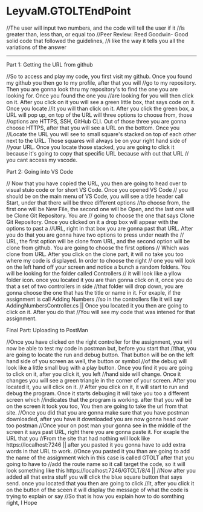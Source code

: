 # LeyvaM.GTOLTEndPoint

//The user will input two numbers, and the code will tell the user if it 
//is greater than, less than, or equal too
//Peer Review: Reed Goodwin- Good solid code that followed the guidelines, 
//i like the way it tells you all the variations of the answer

----------------------------------------------------------------------------------------------------------------------------------------------------

Part 1: Getting the URL from github

//So to access and play my code, you first visit my github. Once you found my github you then go to my profile, after that you will //go to my repository. Then you are gonna look thru my repository's to find the one you are looking for. Once you found the one you //are looking for you will then click on it. After you click on it you will see a green little box, that says code on it. Once you locate //it you will than click on it. After you click the green box, a URL will pop up, on top of the URL will three options to choose from, those //options are HTTPS, SSH, GitHub CLI. Out of those three you are gonna choose HTTPS, after that you will see a URL on the bottom. Once you //Locate the URL you will see to small square's stacked on top of each other next to the URL. Those squares will always be on your right hand side of //your URL. Once you locate those stacked, you are going to click it because it's going to copy that specific URL because with out that URL // you cant access my vscode.

Part 2: Going into VS Code

// Now that you have copied the URL, you then are going to head over to visual stuio code or for short VS Code. Once you opened VS Code // you should be on the main menu of VS Code, you will see a title header call Start, under that there will be three different options //to choose from, the first one will be New File, the second one will be Open, and the last one will be Clone Git Repository. You are // going to choose the one that says Clone Git Repository. Once you clicked on it a drop box will appear with the options to past a //URL, right in that box you are gonna past that URL. After you do that you are gonna have two options to press under neath the // URL, the first option will be clone from URL, and the second option will be clone from github. You are going to choose the first options // Which was clone from URL. After you click on the clone part, it will no take you too where my code is displayed. In order to choose the right // one you will look on the left hand off your screen and notice a bunch a random folders. You will be looking for the folder called Controllers // it will look like a yllow folder icon. once you located it you are than gonna click on it, once you do that a set of two controllers in side //that folder will drop down, you are gonna choose the one that has the title or name in it. For exaple, if the assignment is call Adding Numbers //so in the controllers file it will say AddingNumbersController.cs || Once you located it you then are going to click on it. After you do that //You will see my code that was intened for that assignment.

Final Part: Uploading to PostMan

//Once you have clicked on the right controller for the assignment, you will now be able to test my code in postman but, before you start that //that, you are going to locate the run and debug button. That button will be on the left hand side of you screen as well, the button or symbol //of the debug will look like a little small bug with a play button. Once you find it you are going to click on it, after you click it, you left //hand side will change. Once it changes you will see a green triangle in the corner of your screen. After you located it, you will click on it. // After you click on it, it will start to run and debug the program. Once it starts debuging it will take you too a different screen which //indicates that the program is working. after that you will be on the screen it took you too, You then are going to take the url from that site. //Once you did that you are gonna make sure that you have postman downloaded, after you have it downloaded you are now gonna head over too postman //Once your on post man your gonna see in the middle of the screen it says past URL, right there you are gonna paste it. For exaple the URL that you //From the site that had nothing will look like https://localhost:7246 || after you pasted it you gonna have to add extra words in that URL to work. //Once you pasted it you than are going to add the name of the assignment wich in this case is called GTOLT after that you going to have to //add the route name so it call target the code, so it will look something like this https://localhost:7246/GTOLT/8/4 || //Now after you added all that extra stuff you will click the blue square button that says send. once you located that you then are going to click //it, after you click it on the button of the sceen it will display the message of what the code is trying to explain or say //So that is how you explain how to do somthing right, I Hope
